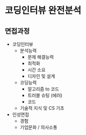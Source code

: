 # 코딩인터뷰 완전분석

## 면접과정

- 코딩인터뷰
  - 분석능력
    - 문제 해결능력
    - 최적화
    - 시간 소요
    - 디자인 및 설계
  - 코딩능력
    - 알고리즘 to 코드
    - 트러블 슈팅 (에러)
    - 코드 
  - 기술적 지식 및 CS 기초
- 인성면접
  - 경험
  - 기업문화 / 의사소통
